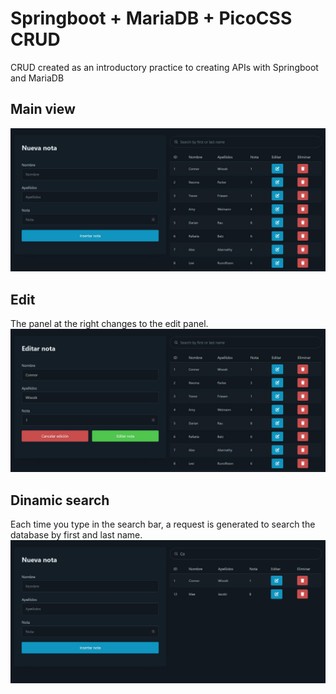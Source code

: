 # Springboot + MariaDB + PicoCSS CRUD
CRUD created as an introductory practice to creating APIs with Springboot and MariaDB

## Main view
![](docs/index.jpg)

## Edit 
The panel at the right changes to the edit panel.
![](docs/edit.jpg)

## Dinamic search 
Each time you type in the search bar, a request is generated to search the database by first and last name.
![](docs/search.jpg)
